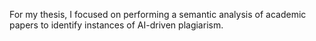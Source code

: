 For my thesis, I focused on performing a semantic analysis of academic papers to identify instances of AI-driven plagiarism.
